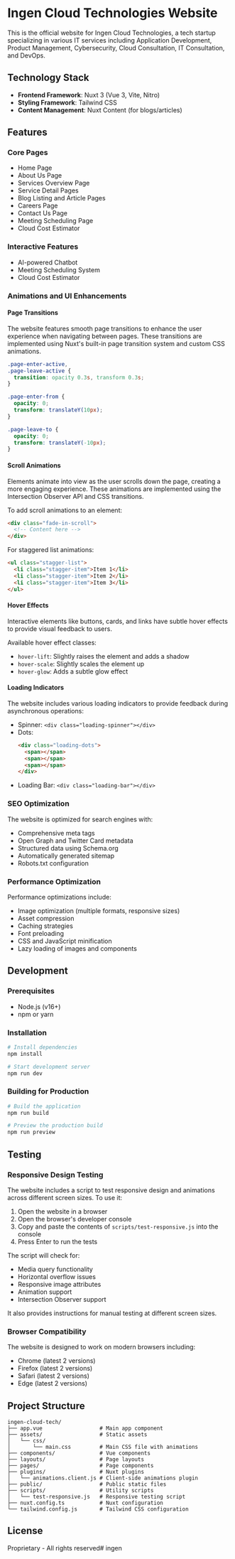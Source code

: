 # Ingen Cloud Technologies Website

This is the official website for Ingen Cloud Technologies, a tech startup specializing in various IT services including Application Development, Product Management, Cybersecurity, Cloud Consultation, IT Consultation, and DevOps.

## Technology Stack

- **Frontend Framework**: Nuxt 3 (Vue 3, Vite, Nitro)
- **Styling Framework**: Tailwind CSS
- **Content Management**: Nuxt Content (for blogs/articles)

## Features

### Core Pages
- Home Page
- About Us Page
- Services Overview Page
- Service Detail Pages
- Blog Listing and Article Pages
- Careers Page
- Contact Us Page
- Meeting Scheduling Page
- Cloud Cost Estimator

### Interactive Features
- AI-powered Chatbot
- Meeting Scheduling System
- Cloud Cost Estimator

### Animations and UI Enhancements

#### Page Transitions
The website features smooth page transitions to enhance the user experience when navigating between pages. These transitions are implemented using Nuxt's built-in page transition system and custom CSS animations.

```css
.page-enter-active,
.page-leave-active {
  transition: opacity 0.3s, transform 0.3s;
}

.page-enter-from {
  opacity: 0;
  transform: translateY(10px);
}

.page-leave-to {
  opacity: 0;
  transform: translateY(-10px);
}
```

#### Scroll Animations
Elements animate into view as the user scrolls down the page, creating a more engaging experience. These animations are implemented using the Intersection Observer API and CSS transitions.

To add scroll animations to an element:
```html
<div class="fade-in-scroll">
  <!-- Content here -->
</div>
```

For staggered list animations:
```html
<ul class="stagger-list">
  <li class="stagger-item">Item 1</li>
  <li class="stagger-item">Item 2</li>
  <li class="stagger-item">Item 3</li>
</ul>
```

#### Hover Effects
Interactive elements like buttons, cards, and links have subtle hover effects to provide visual feedback to users.

Available hover effect classes:
- `hover-lift`: Slightly raises the element and adds a shadow
- `hover-scale`: Slightly scales the element up
- `hover-glow`: Adds a subtle glow effect

#### Loading Indicators
The website includes various loading indicators to provide feedback during asynchronous operations:

- Spinner: `<div class="loading-spinner"></div>`
- Dots: 
  ```html
  <div class="loading-dots">
    <span></span>
    <span></span>
    <span></span>
  </div>
  ```
- Loading Bar: `<div class="loading-bar"></div>`

### SEO Optimization
The website is optimized for search engines with:

- Comprehensive meta tags
- Open Graph and Twitter Card metadata
- Structured data using Schema.org
- Automatically generated sitemap
- Robots.txt configuration

### Performance Optimization
Performance optimizations include:

- Image optimization (multiple formats, responsive sizes)
- Asset compression
- Caching strategies
- Font preloading
- CSS and JavaScript minification
- Lazy loading of images and components

## Development

### Prerequisites
- Node.js (v16+)
- npm or yarn

### Installation
```bash
# Install dependencies
npm install

# Start development server
npm run dev
```

### Building for Production
```bash
# Build the application
npm run build

# Preview the production build
npm run preview
```

## Testing

### Responsive Design Testing
The website includes a script to test responsive design and animations across different screen sizes. To use it:

1. Open the website in a browser
2. Open the browser's developer console
3. Copy and paste the contents of `scripts/test-responsive.js` into the console
4. Press Enter to run the tests

The script will check for:
- Media query functionality
- Horizontal overflow issues
- Responsive image attributes
- Animation support
- Intersection Observer support

It also provides instructions for manual testing at different screen sizes.

### Browser Compatibility
The website is designed to work on modern browsers including:
- Chrome (latest 2 versions)
- Firefox (latest 2 versions)
- Safari (latest 2 versions)
- Edge (latest 2 versions)

## Project Structure

```
ingen-cloud-tech/
├── app.vue                  # Main app component
├── assets/                  # Static assets
│   └── css/
│       └── main.css         # Main CSS file with animations
├── components/              # Vue components
├── layouts/                 # Page layouts
├── pages/                   # Page components
├── plugins/                 # Nuxt plugins
│   └── animations.client.js # Client-side animations plugin
├── public/                  # Public static files
├── scripts/                 # Utility scripts
│   └── test-responsive.js   # Responsive testing script
├── nuxt.config.ts           # Nuxt configuration
└── tailwind.config.js       # Tailwind CSS configuration
```

## License
Proprietary - All rights reserved# ingen
